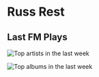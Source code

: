 # Russ Rest

## Last FM Plays



![Top artists in the last week](https://www.russ.rest/lastfm?artists&username=russmckendrick&width=1000)

![Top albums in the last week](https://www.russ.rest/lastfm?albums&username=russmckendrick&width=1000)